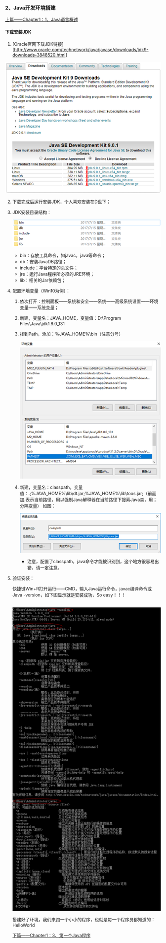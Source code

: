 ### 2、Java开发环境搭建

[上篇——Chapter1：1、Java语言概述](1、Java语言概述.md)

#### 下载安装JDK

1. [Oracle官网下载JDK链接][http://www.oracle.com/technetwork/java/javase/downloads/jdk9-downloads-3848520.html]

![下载](image/Oracle.png)

2. 下载完成后运行安装JDK，个人喜欢安装在D盘下；

3. JDK安装目录结构：

   ![目录结构](image/project.png)

   - bin：存放工具命令，如javac，java等命令；
   - db：安装JavaDB路径；
   - include：平台特定的头文件；
   - jre：运行Java程序所必须的JRE环境；
   - lib：相关的Jar依赖包；

4. 配置环境变量（Win10为例）：

   1. 依次打开：控制面板——系统和安全——系统——高级系统设置——环境变量——系统变量；

   2. 新建，变量名：JAVA_HOME，变量值：D:\Program Files\Java\jdk1.8.0_131

   3. 找到Path，添加：%JAVA_HOME%\bin（注意分号）

      ![环境变量](image/path.png)

   4. 新建，变量名：classpath，变量值：.;%JAVA_HOME%\lib\dt.jar;%JAVA_HOME%\lib\toos.jar;（前面加.表示当前路径，用以强制Java解释器在当前路径下搜索Java类，用；分隔变量）  如图：

      ![](image/classpath.png)

      - 注意，配置了classpath，java命令才能被识别到，这个地方很容易出错，请一定注意。

5. 验证安装：

   快捷键Win+R打开运行——CMD，输入Java运行命令，javac编译命令或Java -version，如下图显示就是安装成功，So easy！！！

   ​	![安装测试](image/testJava.png)

   搭建好了环境，我们来跑一个小小的程序，也就是每一个程序员都知道的：HelloWorld

   [下篇——Chapter1：3、第一个Java程序](3、第一个Java程序.md)

   ​

